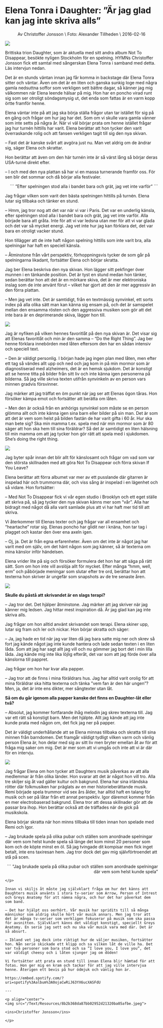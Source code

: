 # Elena Tonra i Daughter: ”Är jag glad kan jag inte skriva alls”

<p align="center">
Av Christoffer Jonsson \
Foto: Alexander Tillheden \
2016-02-16 
</p>

<img src="/Images/Alexander Tillheden/Daughter_Alexander_Tillheden_HYMN41.jpg">

Brittiska trion Daughter, som är aktuella med sitt andra album Not To Disappear, besökte nyligen Stockholm för en spelning. HYMNs Christoffer Jonsson fick ett samtal med sångerskan Elena Tonra i samband med detta. Läs intervjun nedan.

Det är en stunds väntan innan jag får komma in backstage där Elena Tonra sitter och väntar. Även om det är en liten och ganska sunkig loge med några gamla nedsuttna soffor som verkligen sett bättre dagar, så känner jag mig välkommen när Elena leende hälsar på mig. Hon har en poncho virad runt sig som ser otroligt söndagsmysig ut, det enda som fattas är en varm kopp örtte framför henne.

Elena väntar inte på att jag ska börja ställa frågor utan tar istället för sig på en gång och frågar om hur jag har det. Som om vi skulle vara gamla vänner som inte setts på några år. När vi väl börjar prata om henne istället frågar jag hur turnén hittills har varit. Elena berättar att hon tycker den varit överraskande rolig och att fansen verkligen tagit till sig den nya skivan.

– Fast det är kanske svårt att avgöra just nu.  Man vet aldrig om de ändrar sig, säger Elena och skrattar.

Hon berättar att även om den här turnén inte är så värst lång så börjar deras USA-turné direkt efter.

– I och med den nya plattan så har vi en massa turnerande framför oss. För sen blir det sommar och då börjar alla festivaler.

<p align="right">
```
”Efter spelningen stod alla i bandet bara och grät, jag vet inte varför”
```
</p>

Jag frågar vilken som varit den bästa spelningen hittills på turnén. Elena lutar sig tillbaka och tänker en stund.

– Hmm, jag tror nog att det var när vi var i Paris. Det var en underlig känsla, efter spelningen stod alla i bandet bara och grät, jag vet inte varför. Alla började bara att gråta. Inte för att vi var ledsna utan mer för att vi var glada och det var så mycket energi. Jag vet inte hur jag kan förklara det, det var bara en otroligt vacker stund.

Hon tillägger att de inte haft någon spelning hittills som inte varit bra, alla spelningar har haft en speciell känsla.

– Åtminstone från vårt perspektiv, förhoppningsvis tycker de som går på spelningarna likadant, fortsätter Elena och börjar skratta.

Jag ber Elena beskriva den nya skivan. Hon lägger sitt pekfinger över munnen i en tänkande position. Det är tyst en stund medan hon tänker, sedan berättar hon att det är en mörkare skiva, det är mer elektroniska inslag som de inte använt förut – vilket har gjort att den är mer aggressiv  än den förra plattan.

– Men jag vet inte. Det är samtidigt, från en textmässig synvinkel, ett sorts index på alla olika sätt man kan känna sig ensam på, och det är samspelet mellan den ensamma rösten och den aggressiva musiken som gör att det inte bara är en deprimerande skiva, lägger hon till.

[<img src="https://i.ytimg.com/vi/bU5F-DvGLkA/maxresdefault.jpg">](https://www.youtube.com/watch?v=bU5F-DvGLkA)

Jag är nyfiken på vilken hennes favoritlåt på den nya skivan är. Det visar sig att Elenas favoritlåt och min är den samma – “Do the Right Thing”. Jag ber henne förklara innebörden med låten eftersom den har en sådan intensiv och speciell text.

– Den är väldigt personlig. I början hade jag ingen plan med låten, men efter ett tag så vändes allt upp och ned och jag kom in på min mormor som är diagnostiserad med alzheimers, det är en hemsk sjukdom. Det är konstigt att se henne titta på bilder från sitt liv och inte känna igen personerna på bilderna. Så jag ville skriva texten utifrån synvinkeln av en person vars minnen gradvis försvinner.

Jag märker att jag träffat en öm punkt när jag ser att Elenas ögon tåras. Hon försöker kämpa emot och fortsätter att berätta om låten.

– Men den är också från en anhörigs synvinkel som måste se en person glömma allt och inte känna igen sina barn eller bilder på sin man. Det är som att det är vem som helst på bilden fastän de har varit gifta i 60 år. Hur ska man bete sig? Ska min mamma t.ex. spela med när min mormor som är 80 säger att hon ska hem till sina föräldrar? Så det är samtidigt en liten hälsning till min mamma om att jag tycker hon gör rätt att spela med i sjukdomen. She’s doing the right thing.

<img src="/Images/Alexandeer Tillheden/20160205_daughter___alexander-tillheden_193068.jpg">

Jag byter spår innan det blir allt för känslosamt och frågar om vad som var den största skillnaden med att göra Not To Disappear och förra skivan If You Leave?

Elena berättar att förra albumet var mer av ett pusslande där gitarren är inspelad här och trummorna där, och viss sång är inspelad i en lägenhet och så vidare. Hon fortsätter:

– Med Not To Disappear fick vi vår egen studio i Brooklyn och ett eget ställe att skriva på, så jag tycker den nya skivan känns mer som “vår”. Alla har bidragit med något då alla varit samlade plus att vi har haft mer tid till att skriva.

Vi återkommer till Elenas texter och jag frågar var all ensamhet och “heartache” rotar sig. Elenas poncho har glidit ner i knäna, hon tar tag i plagget och kastar den över ena axeln igen.

– Oj, ja. Det är från egna erfarenheter. Även om det inte är något jag har varit med om själv, om det hänt någon som jag känner, så är texterna om mina känslor inför händelsen.

Elena vrider lite på sig och försöker formulera det hon har att säga på rätt sätt. Som om hon inte vill avslöja allt för mycket. Efter många “hmm, well, erm” och påbörjade meningar som slutar efter tre ord, berättar hon att texterna hon skriver är ungefär som snapshots av de tre senaste åren.

<img src="/Images/Alexander Tillheden/Daughter_Alexander_Tillheden_HYMN31.jpg">

**Skulle du påstå att skrivandet är en slags terapi?**

– Jag tror det. Det hjälper åtminstone. Jag märker att jag skriver när jag känner mig ledsen. Jag hittar mest inspiration då. Är jag glad kan jag inte skriva alls.

Jag frågar om hon alltid använt skrivandet som terapi. Elena skiner upp, lutar sig fram och ler och nickar. Hon börjar skratta och säger:

– Ja, jag hade en tid när jag var liten då jag bara satte mig ner och skrev så fort jag kände något jag inte kunde hantera och lade sedan texten i en liten låda. Som att jag har sagt allt jag vill och nu gömmer jag bort det i min lilla låda. Jag kände mig inte lika löjlig efteråt, det var som att jag förde över alla känslorna till pappret.

Jag frågar om hon har kvar alla papper.

– Jag tror att de finns i mina föräldrars hus. Jag har alltid varit orolig för att mina föräldrar ska hitta texterna och tänka ”vem fan är den här ungen”? Men, ja, det är inte ens dikter, mer sångtexter utan låt.

**Så om du går igenom alla papper kanske det finns en Daughter-låt eller två?**

– Absolut, jag kommer fortfarande ihåg melodin jag skrev texterna till. Jag var ett rätt så konstigt barn. Men det hjälpte. Allt jag kände att jag inte kunde prata med någon om, det fick jag ner på papper.

Det är väldigt underhållande att se Elena minnas tillbaka och skratta till sina minnen från barndomen. Det framgår väldigt tydligt vilken varm och vänlig person Elena är, hon delar med sig av sitt liv men bryter emellan åt av för att fråga mig saker om mig. Det är mer som att vi umgås och inte att vi är där för en intervju.

[<img src="https://i.ytimg.com/vi/z-fD3PIRSO8/maxresdefault.jpg">](https://www.youtube.com/watch?v=z-fD3PIRSO8)

Jag frågar Elena om hon tycker att Daughters musik påverkas av att alla medlemmar är från olika länder. Hon svarar att det är något hon vill tro. Alla tre skiljer sig åt vad gäller kultur och bakgrund. Elena har sina irländska rötter där folkmusiken har präglats av en mer historieberättande musik. Remi började spela trummor vid sex års ålder, har alltid haft en talang för musik och ser på låtar från ett annat perspektiv. Igor däremot kommer från en mer electrobaserad bakgrund. Elena tror att dessa skillnader gör att de passar bra ihop. Hon berättar också att de träffades när de gick på musikskola.

Elena börjar skratta när hon minns tillbaka till tiden innan hon spelade med Remi och Igor.

– Jag brukade spela på olika pubar och ställen som anordnade spelningar där vem som helst kunde spela så länge det kom minst 20 personer som kom och de köpte minst en öl. Så jag tvingade dit kompisar men fick inget betalt, inte ens taxiresan hem. Jag tror dock det gav mig självförtroendet att stå på scen.

<p align="right">
```
”Jag brukade spela på olika pubar och ställen som anordnade spelningar där vem som helst kunde spela”

```
</p>

Innan vi skiljs åt måste jag självklart fråga om hur det känns att Daughters musik använts i stora tv-serier som Arrow, Person of Intrest och Greys Anatomy för att nämna några, och hur det har påverkat dem som band.

– Det har hjälpt oss oerhört. Vår musik har spridits till så många människor som aldrig skulle hört vår musik annars. Men jag tror att det är många tv-serier som verkligen fokuserar på musik som ska passa för avsnitten. Självklart känns det väldigt konstigt, speciellt Greys Anatomy. En serie jag sett och nu ska vår musik vara med där. Det är så absurt.

– Ibland vet jag dock inte riktigt hur de väljer musiken, fortsätter hon. Nån serie skickade ett klipp och sa vilken låt de ville ha. Det var två personer som bara stod och sa ”I love you, I love you”, det var väldigt cheesy och i låten sjunger jag om döden!

Vi fortsätter att prata en stund till innan Elena blir hämtad för att fotas. Hon ger mig en kram och tackar för att jag ville intervjua henne. Återigen ett bevis på hur ödmjuk och vänlig hon är.

https://embed.spotify.com/?uri=spotify%3Aalbum%3A0ojaCwRiJ63YX6ucXASFdU

---

<p align="center">
<img src="/Text/Resources/8b2b368da87bb02952d21320ba05afbe.jpeg">

<ins>Christoffer Jonsson</ins>

</p>

